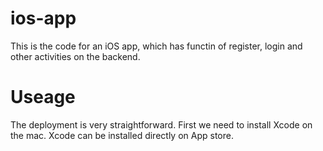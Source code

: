 # ios-app
This is the code for an iOS app, which has functin of register, login and other activities on the backend.

# Useage
The deployment is very straightforward.   First we need to install Xcode on the mac. Xcode can be installed directly on App store.
